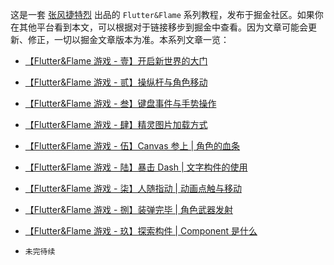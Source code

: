 这是一套 [张风捷特烈](https://juejin.cn/user/149189281194766/posts) 出品的 `Flutter&Flame` 系列教程，发布于掘金社区。如果你在其他平台看到本文，可以根据对于链接移步到掘金中查看。因为文章可能会更新、修正，一切以掘金文章版本为准。本系列文章一览：

- [【Flutter&Flame 游戏 - 壹】开启新世界的大门 ](https://juejin.cn/post/7101820057612713992)
- [【Flutter&Flame 游戏 - 贰】操纵杆与角色移动](https://juejin.cn/post/7102192145380950053)
- [【Flutter&Flame 游戏 - 叁】键盘事件与手势操作](https://juejin.cn/post/7102564285372432397)
- [【Flutter&Flame 游戏 - 肆】精灵图片加载方式 ](https://juejin.cn/post/7102959875642097694)
- [【Flutter&Flame 游戏 - 伍】Canvas 参上 | 角色的血条](https://juejin.cn/post/7103318091844730893)
- [【Flutter&Flame 游戏 - 陆】暴击 Dash  | 文字构件的使用](https://juejin.cn/post/7103690366536122399)
- [【Flutter&Flame 游戏 - 柒】人随指动 | 动画点触与移动](https://juejin.cn/post/7104069806776647710)
- [【Flutter&Flame 游戏 - 捌】装弹完毕 | 角色武器发射 ](https://juejin.cn/post/7104429099518525470)
- [【Flutter&Flame 游戏 - 玖】探索构件 | Component 是什么](https://juejin.cn/post/7104799155721568293/)
 
- `未完待续`